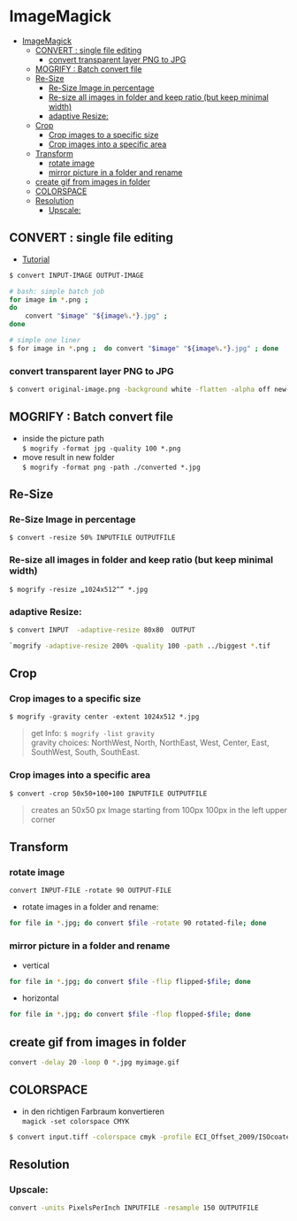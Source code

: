 # ImageMagick

- [ImageMagick](#imagemagick)
  - [CONVERT : single file editing](#convert--single-file-editing)
    - [convert transparent layer PNG to JPG](#convert-transparent-layer-png-to-jpg)
  - [MOGRIFY :  Batch convert file](#mogrify---batch-convert-file)
  - [Re-Size](#re-size)
    - [Re-Size Image in percentage](#re-size-image-in-percentage)
    - [Re-size all images in folder and keep ratio (but keep minimal width)](#re-size-all-images-in-folder-and-keep-ratio-but-keep-minimal-width)
    - [adaptive Resize:](#adaptive-resize)
  - [Crop](#crop)
    - [Crop images to a specific size](#crop-images-to-a-specific-size)
    - [Crop images into a specific area](#crop-images-into-a-specific-area)
  - [Transform](#transform)
    - [rotate image](#rotate-image)
    - [mirror picture in a folder and rename](#mirror-picture-in-a-folder-and-rename)
  - [create gif from images in folder](#create-gif-from-images-in-folder)
  - [COLORSPACE](#colorspace)
  - [Resolution](#resolution)
    - [Upscale:](#upscale)

## CONVERT : single file editing
- [Tutorial](https://www.opensourcefeed.org/00-convert-png-to-jpg-imagemagick/) 

```bash
$ convert INPUT-IMAGE OUTPUT-IMAGE
```

```bash
# bash: simple batch job
for image in *.png ; 
do 
    convert "$image" "${image%.*}.jpg" ;
done
```
```bash
# simple one liner
$ for image in *.png ;  do convert "$image" "${image%.*}.jpg" ; done
```
### convert transparent layer PNG to JPG
```bash
$ convert original-image.png -background white -flatten -alpha off new-image.jpg
```


## MOGRIFY :  Batch convert file
- inside the picture path  
`$ mogrify -format jpg -quality 100 *.png`
- move result in new folder  
`$ mogrify -format png -path ./converted *.jpg`

## Re-Size
### Re-Size Image in percentage
`$ convert -resize 50% INPUTFILE OUTPUTFILE`

### Re-size all images in folder and keep ratio (but keep minimal width)
`$ mogrify -resize „1024x512^“ *.jpg`

### adaptive Resize:
```bash
$ convert INPUT  -adaptive-resize 80x80  OUTPUT
```
```bash
`mogrify -adaptive-resize 200% -quality 100 -path ../biggest *.tif
```


## Crop
### Crop images to a specific size
`$ mogrify -gravity center -extent 1024x512 *.jpg`

> get Info: `$ mogrify -list gravity`  
> gravity choices: NorthWest, North, NorthEast, West, Center, East, SouthWest, South, SouthEast.

### Crop images into a specific area
`$ convert -crop 50x50+100+100 INPUTFILE OUTPUTFILE`
> creates an 50x50 px Image starting from 100px 100px in the left upper corner


## Transform
### rotate image
`convert INPUT-FILE -rotate 90 OUTPUT-FILE`
- rotate images in a folder and rename:
```bash
for file in *.jpg; do convert $file -rotate 90 rotated-file; done
```

### mirror picture in a folder and rename
- vertical
```bash
for file in *.jpg; do convert $file -flip flipped-$file; done
```
- horizontal
```bash
for file in *.jpg; do convert $file -flop flopped-$file; done
```

## create gif from images in folder
```bash
convert -delay 20 -loop 0 *.jpg myimage.gif
```



## COLORSPACE
- in den richtigen Farbraum konvertieren  
`magick -set colorspace CMYK` 

```bash 
$ convert input.tiff -colorspace cmyk -profile ECI_Offset_2009/ISOcoated_v2_300_eci.icc output_cmyk2.tiff  
```
## Resolution
### Upscale:
```bash
convert -units PixelsPerInch INPUTFILE -resample 150 OUTPUTFILE
```
